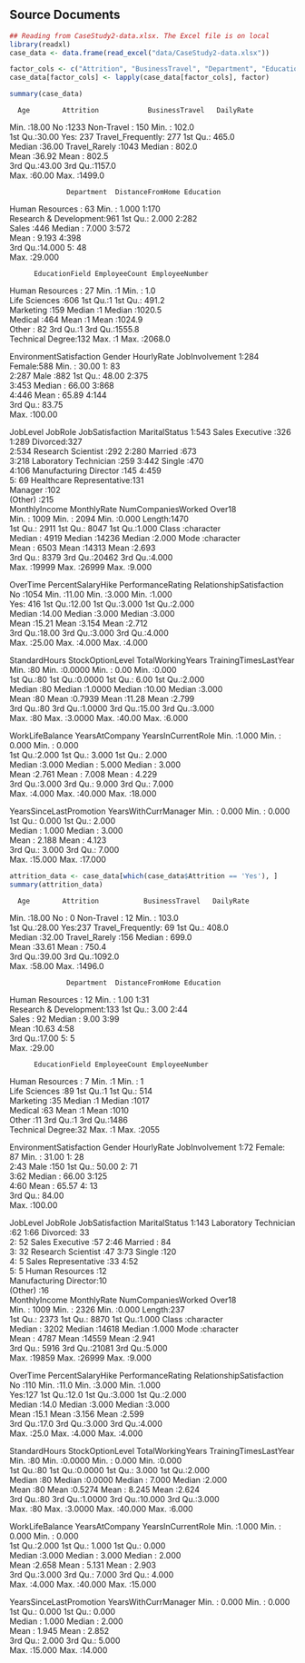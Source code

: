 Source Documents
----------------

``` r
## Reading from CaseStudy2-data.xlsx. The Excel file is on local
library(readxl)
case_data <- data.frame(read_excel("data/CaseStudy2-data.xlsx"))

factor_cols <- c("Attrition", "BusinessTravel", "Department", "Education", "EducationField", "EnvironmentSatisfaction", "Gender", "JobInvolvement", "JobLevel", "JobRole", "JobSatisfaction", "MaritalStatus", "OverTime")
case_data[factor_cols] <- lapply(case_data[factor_cols], factor)

summary(case_data)
```

      Age        Attrition            BusinessTravel   DailyRate     

Min. :18.00 No :1233 Non-Travel : 150 Min. : 102.0  
1st Qu.:30.00 Yes: 237 Travel\_Frequently: 277 1st Qu.: 465.0  
Median :36.00 Travel\_Rarely :1043 Median : 802.0  
Mean :36.92 Mean : 802.5  
3rd Qu.:43.00 3rd Qu.:1157.0  
Max. :60.00 Max. :1499.0

                  Department  DistanceFromHome Education

Human Resources : 63 Min. : 1.000 1:170  
Research & Development:961 1st Qu.: 2.000 2:282  
Sales :446 Median : 7.000 3:572  
Mean : 9.193 4:398  
3rd Qu.:14.000 5: 48  
Max. :29.000

          EducationField EmployeeCount EmployeeNumber  

Human Resources : 27 Min. :1 Min. : 1.0  
Life Sciences :606 1st Qu.:1 1st Qu.: 491.2  
Marketing :159 Median :1 Median :1020.5  
Medical :464 Mean :1 Mean :1024.9  
Other : 82 3rd Qu.:1 3rd Qu.:1555.8  
Technical Degree:132 Max. :1 Max. :2068.0

EnvironmentSatisfaction Gender HourlyRate JobInvolvement 1:284
Female:588 Min. : 30.00 1: 83  
2:287 Male :882 1st Qu.: 48.00 2:375  
3:453 Median : 66.00 3:868  
4:446 Mean : 65.89 4:144  
3rd Qu.: 83.75  
Max. :100.00

JobLevel JobRole JobSatisfaction MaritalStatus 1:543 Sales Executive
:326 1:289 Divorced:327  
2:534 Research Scientist :292 2:280 Married :673  
3:218 Laboratory Technician :259 3:442 Single :470  
4:106 Manufacturing Director :145 4:459  
5: 69 Healthcare Representative:131  
Manager :102  
(Other) :215  
MonthlyIncome MonthlyRate NumCompaniesWorked Over18  
Min. : 1009 Min. : 2094 Min. :0.000 Length:1470  
1st Qu.: 2911 1st Qu.: 8047 1st Qu.:1.000 Class :character  
Median : 4919 Median :14236 Median :2.000 Mode :character  
Mean : 6503 Mean :14313 Mean :2.693  
3rd Qu.: 8379 3rd Qu.:20462 3rd Qu.:4.000  
Max. :19999 Max. :26999 Max. :9.000

OverTime PercentSalaryHike PerformanceRating RelationshipSatisfaction No
:1054 Min. :11.00 Min. :3.000 Min. :1.000  
Yes: 416 1st Qu.:12.00 1st Qu.:3.000 1st Qu.:2.000  
Median :14.00 Median :3.000 Median :3.000  
Mean :15.21 Mean :3.154 Mean :2.712  
3rd Qu.:18.00 3rd Qu.:3.000 3rd Qu.:4.000  
Max. :25.00 Max. :4.000 Max. :4.000

StandardHours StockOptionLevel TotalWorkingYears TrainingTimesLastYear
Min. :80 Min. :0.0000 Min. : 0.00 Min. :0.000  
1st Qu.:80 1st Qu.:0.0000 1st Qu.: 6.00 1st Qu.:2.000  
Median :80 Median :1.0000 Median :10.00 Median :3.000  
Mean :80 Mean :0.7939 Mean :11.28 Mean :2.799  
3rd Qu.:80 3rd Qu.:1.0000 3rd Qu.:15.00 3rd Qu.:3.000  
Max. :80 Max. :3.0000 Max. :40.00 Max. :6.000

WorkLifeBalance YearsAtCompany YearsInCurrentRole Min. :1.000 Min. :
0.000 Min. : 0.000  
1st Qu.:2.000 1st Qu.: 3.000 1st Qu.: 2.000  
Median :3.000 Median : 5.000 Median : 3.000  
Mean :2.761 Mean : 7.008 Mean : 4.229  
3rd Qu.:3.000 3rd Qu.: 9.000 3rd Qu.: 7.000  
Max. :4.000 Max. :40.000 Max. :18.000

YearsSinceLastPromotion YearsWithCurrManager Min. : 0.000 Min. : 0.000  
1st Qu.: 0.000 1st Qu.: 2.000  
Median : 1.000 Median : 3.000  
Mean : 2.188 Mean : 4.123  
3rd Qu.: 3.000 3rd Qu.: 7.000  
Max. :15.000 Max. :17.000

``` r
attrition_data <- case_data[which(case_data$Attrition == 'Yes'), ]
summary(attrition_data)
```

      Age        Attrition           BusinessTravel   DailyRate     

Min. :18.00 No : 0 Non-Travel : 12 Min. : 103.0  
1st Qu.:28.00 Yes:237 Travel\_Frequently: 69 1st Qu.: 408.0  
Median :32.00 Travel\_Rarely :156 Median : 699.0  
Mean :33.61 Mean : 750.4  
3rd Qu.:39.00 3rd Qu.:1092.0  
Max. :58.00 Max. :1496.0

                  Department  DistanceFromHome Education

Human Resources : 12 Min. : 1.00 1:31  
Research & Development:133 1st Qu.: 3.00 2:44  
Sales : 92 Median : 9.00 3:99  
Mean :10.63 4:58  
3rd Qu.:17.00 5: 5  
Max. :29.00

          EducationField EmployeeCount EmployeeNumber

Human Resources : 7 Min. :1 Min. : 1  
Life Sciences :89 1st Qu.:1 1st Qu.: 514  
Marketing :35 Median :1 Median :1017  
Medical :63 Mean :1 Mean :1010  
Other :11 3rd Qu.:1 3rd Qu.:1486  
Technical Degree:32 Max. :1 Max. :2055

EnvironmentSatisfaction Gender HourlyRate JobInvolvement 1:72 Female: 87
Min. : 31.00 1: 28  
2:43 Male :150 1st Qu.: 50.00 2: 71  
3:62 Median : 66.00 3:125  
4:60 Mean : 65.57 4: 13  
3rd Qu.: 84.00  
Max. :100.00

JobLevel JobRole JobSatisfaction MaritalStatus 1:143 Laboratory
Technician :62 1:66 Divorced: 33  
2: 52 Sales Executive :57 2:46 Married : 84  
3: 32 Research Scientist :47 3:73 Single :120  
4: 5 Sales Representative :33 4:52  
5: 5 Human Resources :12  
Manufacturing Director:10  
(Other) :16  
MonthlyIncome MonthlyRate NumCompaniesWorked Over18  
Min. : 1009 Min. : 2326 Min. :0.000 Length:237  
1st Qu.: 2373 1st Qu.: 8870 1st Qu.:1.000 Class :character  
Median : 3202 Median :14618 Median :1.000 Mode :character  
Mean : 4787 Mean :14559 Mean :2.941  
3rd Qu.: 5916 3rd Qu.:21081 3rd Qu.:5.000  
Max. :19859 Max. :26999 Max. :9.000

OverTime PercentSalaryHike PerformanceRating RelationshipSatisfaction No
:110 Min. :11.0 Min. :3.000 Min. :1.000  
Yes:127 1st Qu.:12.0 1st Qu.:3.000 1st Qu.:2.000  
Median :14.0 Median :3.000 Median :3.000  
Mean :15.1 Mean :3.156 Mean :2.599  
3rd Qu.:17.0 3rd Qu.:3.000 3rd Qu.:4.000  
Max. :25.0 Max. :4.000 Max. :4.000

StandardHours StockOptionLevel TotalWorkingYears TrainingTimesLastYear
Min. :80 Min. :0.0000 Min. : 0.000 Min. :0.000  
1st Qu.:80 1st Qu.:0.0000 1st Qu.: 3.000 1st Qu.:2.000  
Median :80 Median :0.0000 Median : 7.000 Median :2.000  
Mean :80 Mean :0.5274 Mean : 8.245 Mean :2.624  
3rd Qu.:80 3rd Qu.:1.0000 3rd Qu.:10.000 3rd Qu.:3.000  
Max. :80 Max. :3.0000 Max. :40.000 Max. :6.000

WorkLifeBalance YearsAtCompany YearsInCurrentRole Min. :1.000 Min. :
0.000 Min. : 0.000  
1st Qu.:2.000 1st Qu.: 1.000 1st Qu.: 0.000  
Median :3.000 Median : 3.000 Median : 2.000  
Mean :2.658 Mean : 5.131 Mean : 2.903  
3rd Qu.:3.000 3rd Qu.: 7.000 3rd Qu.: 4.000  
Max. :4.000 Max. :40.000 Max. :15.000

YearsSinceLastPromotion YearsWithCurrManager Min. : 0.000 Min. : 0.000  
1st Qu.: 0.000 1st Qu.: 0.000  
Median : 1.000 Median : 2.000  
Mean : 1.945 Mean : 2.852  
3rd Qu.: 2.000 3rd Qu.: 5.000  
Max. :15.000 Max. :14.000
